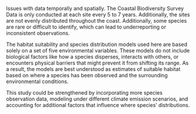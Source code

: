 Issues with data temporally and spatially. The Coastal Biodiversity Survey Data is only conducted at each site every 5 to 7 years. Additionally, the sites are not evenly distributed throughout the coast. Additionally, some species are rare or difficult to identify, which can lead to underreporting or inconsistent observations.

The habitat suitability and species distribution models used here are based solely on a set of five environmental variables. These models do not include biological factors like how a species disperses, interacts with others, or encounters physical barriers that might prevent it from shifting its range. As a result, the models are best understood as estimates of suitable habitat based on where a species has been observed and the surrounding environmental conditions.

This study could be strengthened by incorporating more species observation data, modeling under different climate emission scenarios, and accounting for additional factors that influence where species’ distributions.


